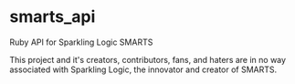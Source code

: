 smarts_api
==========

Ruby API for Sparkling Logic SMARTS


This project and it's creators, contributors, fans, and haters are in no way associated with Sparkling Logic, the innovator and creator of SMARTS.

